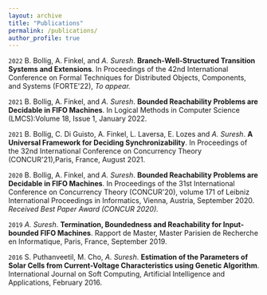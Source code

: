 ```yaml
---
layout: archive
title: "Publications"
permalink: /publications/
author_profile: true
---
```

`2022`
B. Bollig, A. Finkel, and _A. Suresh_. __Branch-Well-Structured Transition Systems and Extensions__. In Proceedings of the 42nd International Conference on Formal Techniques for Distributed Objects, Components, and Systems (FORTE'22), _To appear._

`2021`
B. Bollig, A. Finkel, and _A. Suresh_. __Bounded Reachability Problems are Decidable in FIFO Machines__. In Logical Methods in Computer Science (LMCS):Volume 18, Issue 1, January 2022.

`2021`
B. Bollig, C. Di Guisto, A. Finkel, L. Laversa, E. Lozes and _A. Suresh_. __A Universal Framework for Deciding Synchronizability__. In Proceedings of the 32nd International Conference on Concurrency Theory (CONCUR'21),Paris, France, August 2021.

`2020`
B. Bollig, A. Finkel, and _A. Suresh_. __Bounded Reachability Problems are Decidable in FIFO Machines__. In Proceedings of the 31st International Conference on Concurrency Theory (CONCUR'20), volume 171 of Leibniz International Proceedings in Informatics, Vienna, Austria, September 2020. _Received Best Paper Award (CONCUR 2020)._

`2019`
_A. Suresh_. __Termination, Boundedness and Reachability for Input-bounded FIFO Machines__. Rapport de Master, Master Parisien de Recherche en Informatique, Paris, France, September 2019.

`2016` S. Puthanveetil, M. Cho, _A. Suresh_. __Estimation of the Parameters of Solar Cells from Current-Voltage Characteristics using Genetic Algorithm__. International Journal on Soft Computing, Artificial Intelligence and Applications, February 2016.
